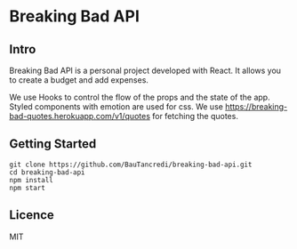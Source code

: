 <h1> 
Breaking Bad API
</h1>

<h2>
Intro
</h2>
Breaking Bad API is a personal project developed with React. It allows you to create a budget and add expenses.

We use Hooks to control the flow of the props and the state of the app.
Styled components with emotion are used for css.
We use https://breaking-bad-quotes.herokuapp.com/v1/quotes for fetching the quotes.

<h2>
Getting Started
</h2>

```
git clone https://github.com/BauTancredi/breaking-bad-api.git
cd breaking-bad-api
npm install
npm start
```

<h2>
Licence

</h2>

MIT
